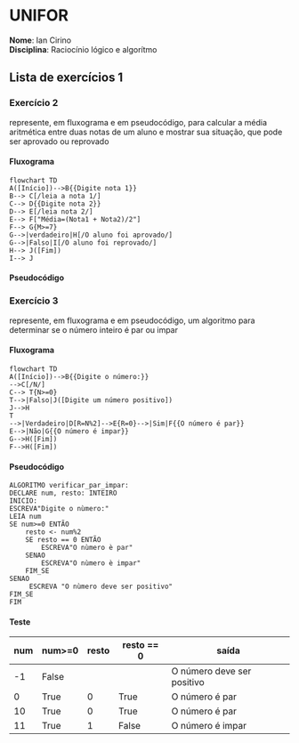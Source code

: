 # UNIFOR
**Nome**: Ian Cirino <br>
**Disciplina**: Raciocínio lógico e algorítmo
## Lista de exercícios 1
### Exercício 2
represente, em fluxograma e em pseudocódigo, para calcular a média aritmética entre
duas notas de um aluno e mostrar sua situação, que pode ser aprovado ou reprovado
#### Fluxograma
``` mermaid
flowchart TD
A([Início])-->B{{Digite nota 1}}
B--> C[/leia a nota 1/]
C--> D{{Digite nota 2}}
D--> E[/leia nota 2/]
E--> F["Média=(Nota1 + Nota2)/2"]
F--> G{M>=7}
G-->|verdadeiro|H[/O aluno foi aprovado/]
G-->|Falso|I[/O aluno foi reprovado/]
H--> J([Fim])
I--> J
```
#### Pseudocódigo

### Exercício 3
represente, em fluxograma e em pseudocódigo, um algoritmo para determinar se o número inteiro é par ou impar
#### Fluxograma
```mermaid
flowchart TD
A([Início])-->B{{Digite o número:}}
-->C[/N/]
C--> T{N>=0}
T-->|Falso|J([Digite um número positivo])
J-->H
T
-->|Verdadeiro|D[R=N%2]-->E{R=0}-->|Sim|F{{O número é par}} 
E-->|Não|G{{O número é impar}}
G-->H([Fim])
F-->H([Fim])
```
#### Pseudocódigo

``` 
ALGORITMO verificar_par_impar:
DECLARE num, resto: INTEIRO
INICIO:
ESCREVA"Digite o nùmero:"
LEIA num
SE num>=0 ENTÃO
	resto <- num%2
	SE resto == 0 ENTÃO
		ESCREVA"O nùmero è par"
	SENAO
		ESCREVA"O nùmero è impar"
	FIM_SE
SENAO
	 ESCREVA "O nùmero deve ser positivo"
FIM_SE
FIM
```
#### Teste
| num |  num>=0 | resto | resto == 0 | saída |
| -- | -- | -- | -- | -- |
|-1| False| | | O número deve ser positivo|
|0| True | 0| True| O número é par|
|10|True|0|True| O número é par|
|11|True|1|False|O número é impar|

